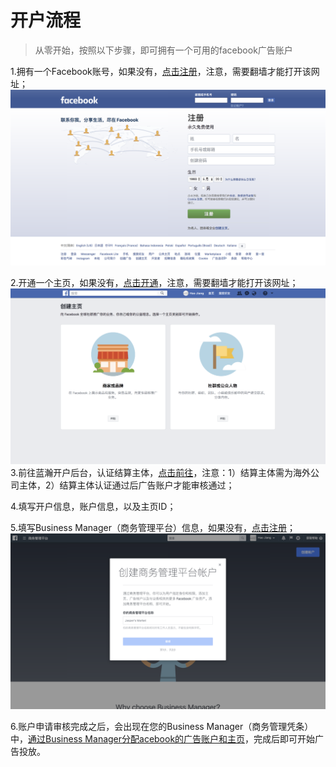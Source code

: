 # 开户流程

> 从零开始，按照以下步骤，即可拥有一个可用的facebook广告账户

1.拥有一个Facebook账号，如果没有，[点击注册](https://zh-cn.facebook.com/)，注意，需要翻墙才能打开该网址；![](/assets/import.png)

2.开通一个主页，如果没有，[点击开通](https://www.facebook.com/pages/creation/?ref_type=pages_browser)，注意，需要翻墙才能打开该网址；![](/assets/主页.png)3.前往蓝瀚开户后台，认证结算主体，[点击前往](http://business.bluevision.com)，注意：1）结算主体需为海外公司主体，2）结算主体认证通过后广告账户才能审核通过；

4.填写开户信息，账户信息，以及主页ID；

5.填写Business Manager（商务管理平台）信息，如果没有，[点击注册](https://business.facebook.com/)；![](/assets/BM.png)

6.账户申请审核完成之后，会出现在您的Business Manager（商务管理凭条）中，[通过Business Manager分配acebook的广告账户和主页](/chapter1/business-manager.md)，完成后即可开始广告投放。

